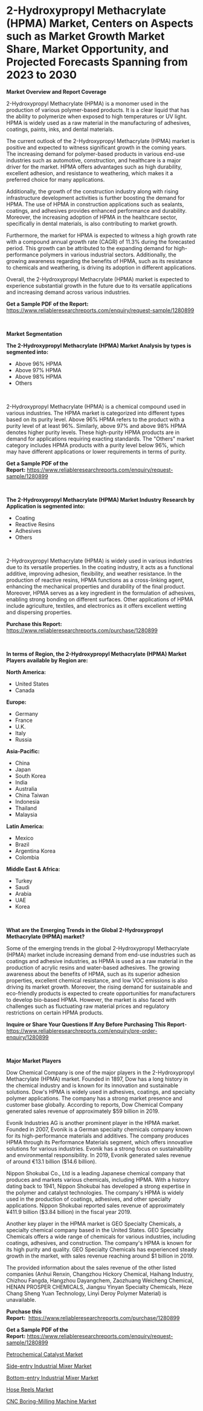 <p><h1>2-Hydroxypropyl Methacrylate (HPMA) Market, Centers on Aspects such as Market Growth Market Share, Market Opportunity, and Projected Forecasts Spanning from 2023 to 2030</h1></p><p><strong>Market Overview and Report Coverage</strong></p>
<p><p>2-Hydroxypropyl Methacrylate (HPMA) is a monomer used in the production of various polymer-based products. It is a clear liquid that has the ability to polymerize when exposed to high temperatures or UV light. HPMA is widely used as a raw material in the manufacturing of adhesives, coatings, paints, inks, and dental materials.</p><p>The current outlook of the 2-Hydroxypropyl Methacrylate (HPMA) market is positive and expected to witness significant growth in the coming years. The increasing demand for polymer-based products in various end-use industries such as automotive, construction, and healthcare is a major driver for the market. HPMA offers advantages such as high durability, excellent adhesion, and resistance to weathering, which makes it a preferred choice for many applications.</p><p>Additionally, the growth of the construction industry along with rising infrastructure development activities is further boosting the demand for HPMA. The use of HPMA in construction applications such as sealants, coatings, and adhesives provides enhanced performance and durability. Moreover, the increasing adoption of HPMA in the healthcare sector, specifically in dental materials, is also contributing to market growth.</p><p>Furthermore, the market for HPMA is expected to witness a high growth rate with a compound annual growth rate (CAGR) of 11.3% during the forecasted period. This growth can be attributed to the expanding demand for high-performance polymers in various industrial sectors. Additionally, the growing awareness regarding the benefits of HPMA, such as its resistance to chemicals and weathering, is driving its adoption in different applications.</p><p>Overall, the 2-Hydroxypropyl Methacrylate (HPMA) market is expected to experience substantial growth in the future due to its versatile applications and increasing demand across various industries.</p></p>
<p><strong>Get a Sample PDF of the Report:</strong> <a href="https://www.reliableresearchreports.com/enquiry/request-sample/1280899">https://www.reliableresearchreports.com/enquiry/request-sample/1280899</a></p>
<p>&nbsp;</p>
<p><strong>Market Segmentation</strong></p>
<p><strong>The 2-Hydroxypropyl Methacrylate (HPMA) Market Analysis by types is segmented into:</strong></p>
<p><ul><li>Above 96% HPMA</li><li>Above 97% HPMA</li><li>Above 98% HPMA</li><li>Others</li></ul></p>
<p>&nbsp;</p>
<p><p>2-Hydroxypropyl Methacrylate (HPMA) is a chemical compound used in various industries. The HPMA market is categorized into different types based on its purity level. Above 96% HPMA refers to the product with a purity level of at least 96%. Similarly, above 97% and above 98% HPMA denotes higher purity levels. These high-purity HPMA products are in demand for applications requiring exacting standards. The "Others" market category includes HPMA products with a purity level below 96%, which may have different applications or lower requirements in terms of purity.</p></p>
<p><strong>Get a Sample PDF of the Report:</strong>&nbsp;<a href="https://www.reliableresearchreports.com/enquiry/request-sample/1280899">https://www.reliableresearchreports.com/enquiry/request-sample/1280899</a></p>
<p>&nbsp;</p>
<p><strong>The 2-Hydroxypropyl Methacrylate (HPMA) Market Industry Research by Application is segmented into:</strong></p>
<p><ul><li>Coating</li><li>Reactive Resins</li><li>Adhesives</li><li>Others</li></ul></p>
<p>&nbsp;</p>
<p><p>2-Hydroxypropyl Methacrylate (HPMA) is widely used in various industries due to its versatile properties. In the coating industry, it acts as a functional additive, improving adhesion, flexibility, and weather resistance. In the production of reactive resins, HPMA functions as a cross-linking agent, enhancing the mechanical properties and durability of the final product. Moreover, HPMA serves as a key ingredient in the formulation of adhesives, enabling strong bonding on different surfaces. Other applications of HPMA include agriculture, textiles, and electronics as it offers excellent wetting and dispersing properties.</p></p>
<p><strong>Purchase this Report:</strong>&nbsp; <a href="https://www.reliableresearchreports.com/purchase/1280899">https://www.reliableresearchreports.com/purchase/1280899</a></p>
<p>&nbsp;</p>
<p><strong>In terms of Region, the 2-Hydroxypropyl Methacrylate (HPMA) Market Players available by Region are:</strong></p>
<p>
    <p> <strong> North America: </strong>
        <ul>
            <li>United States</li>
            <li>Canada</li>
        </ul>
        </p> 
    <p> <strong> Europe: </strong>
        <ul>
            <li>Germany</li>
            <li>France</li>
            <li>U.K.</li>
            <li>Italy</li>
            <li>Russia</li>
        </ul>
        </p> 
    <p> <strong> Asia-Pacific: </strong>
        <ul>
            <li>China</li>
            <li>Japan</li>
            <li>South Korea</li>
            <li>India</li>
            <li>Australia</li>
            <li>China Taiwan</li>
            <li>Indonesia</li>
            <li>Thailand</li>
            <li>Malaysia</li>
        </ul>
        </p> 
    <p> <strong> Latin America: </strong>
        <ul>
            <li>Mexico</li>
            <li>Brazil</li>
            <li>Argentina Korea</li>
            <li>Colombia</li>
        </ul>
        </p> 
    <p> <strong> Middle East & Africa: </strong>
        <ul>
            <li>Turkey</li>
            <li>Saudi</li>
            <li>Arabia</li>
            <li>UAE</li>
            <li>Korea</li>
        </ul>
    </p>
    </p>
<p>&nbsp;</p>
<p><strong>What are the Emerging Trends in the Global 2-Hydroxypropyl Methacrylate (HPMA) market?</strong></p>
<p><p>Some of the emerging trends in the global 2-Hydroxypropyl Methacrylate (HPMA) market include increasing demand from end-use industries such as coatings and adhesive industries, as HPMA is used as a raw material in the production of acrylic resins and water-based adhesives. The growing awareness about the benefits of HPMA, such as its superior adhesion properties, excellent chemical resistance, and low VOC emissions is also driving its market growth. Moreover, the rising demand for sustainable and eco-friendly products is expected to create opportunities for manufacturers to develop bio-based HPMA. However, the market is also faced with challenges such as fluctuating raw material prices and regulatory restrictions on certain HPMA products.</p></p>
<p><strong>Inquire or Share Your Questions If Any Before Purchasing This Report</strong>- <a href="https://www.reliableresearchreports.com/enquiry/pre-order-enquiry/1280899">https://www.reliableresearchreports.com/enquiry/pre-order-enquiry/1280899</a></p>
<p>&nbsp;</p>
<p><strong>Major Market Players</strong></p>
<p><p>Dow Chemical Company is one of the major players in the 2-Hydroxypropyl Methacrylate (HPMA) market. Founded in 1897, Dow has a long history in the chemical industry and is known for its innovation and sustainable solutions. Dow's HPMA is widely used in adhesives, coatings, and specialty polymer applications. The company has a strong market presence and customer base globally. According to reports, Dow Chemical Company generated sales revenue of approximately $59 billion in 2019.</p><p>Evonik Industries AG is another prominent player in the HPMA market. Founded in 2007, Evonik is a German specialty chemicals company known for its high-performance materials and additives. The company produces HPMA through its Performance Materials segment, which offers innovative solutions for various industries. Evonik has a strong focus on sustainability and environmental responsibility. In 2019, Evonik generated sales revenue of around €13.1 billion ($14.6 billion).</p><p>Nippon Shokubai Co., Ltd is a leading Japanese chemical company that produces and markets various chemicals, including HPMA. With a history dating back to 1941, Nippon Shokubai has developed a strong expertise in the polymer and catalyst technologies. The company's HPMA is widely used in the production of coatings, adhesives, and other specialty applications. Nippon Shokubai reported sales revenue of approximately ¥411.9 billion ($3.84 billion) in the fiscal year 2019.</p><p>Another key player in the HPMA market is GEO Specialty Chemicals, a specialty chemical company based in the United States. GEO Specialty Chemicals offers a wide range of chemicals for various industries, including coatings, adhesives, and construction. The company's HPMA is known for its high purity and quality. GEO Specialty Chemicals has experienced steady growth in the market, with sales revenue reaching around $1 billion in 2019.</p><p>The provided information about the sales revenue of the other listed companies (Anhui Renxin, Changzhou Hickory Chemical, Haihang Industry, Chizhou Fangda, Hangzhou Dayangchem, Zaozhuang Weicheng Chemical, HENAN PROSPER CHEMICALS, Jiangsu Yinyan Specialty Chemicals, Heze Chang Sheng Yuan Technology, Linyi Deroy Polymer Material) is unavailable.</p></p>
<p><strong>Purchase this Report:</strong>&nbsp;&nbsp;<a href="https://www.reliableresearchreports.com/purchase/1280899">https://www.reliableresearchreports.com/purchase/1280899</a></p>
<p></p>
<p><strong>Get a Sample PDF of the Report:</strong>&nbsp;<a href="https://www.reliableresearchreports.com/enquiry/request-sample/1280899">https://www.reliableresearchreports.com/enquiry/request-sample/1280899</a></p>
<p><p><a href="https://medium.com/@nelljian7548/petrochemical-catalyst-market-size-growth-forecast-2023-2030-b0931a0941a7">Petrochemical Catalyst Market</a></p><p><a href="https://www.linkedin.com/pulse/side-entry-industrial-mixer-market-share-amp-new-trends-analysis-rth9e/">Side-entry Industrial Mixer Market</a></p><p><a href="https://www.linkedin.com/pulse/bottom-entry-industrial-mixer-market-research-report-pojxe/">Bottom-entry Industrial Mixer Market</a></p><p><a href="https://medium.com/@jasperkuhic2023/hose-reels-market-size-growth-forecast-2023-2030-b9b4baeefdc4">Hose Reels Market</a></p><p><a href="https://www.linkedin.com/pulse/cnc-boring-milling-machine-market-size-share-global-q5zoe/">CNC Boring-Milling Machine Market</a></p></p>